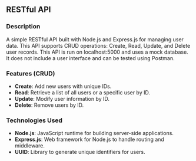 ## RESTful API

### Description

A simple RESTful API built with Node.js and Express.js for managing user data. This API supports CRUD operations: Create, Read, Update, and Delete user records. This API is run on localhost:5000 and uses a mock database. It does not include a user interface and can be tested using Postman.

### Features (CRUD)

- **Create**: Add new users with unique IDs.
- **Read**: Retrieve a list of all users or a specific user by ID.
- **Update**: Modify user information by ID.
- **Delete**: Remove users by ID.

### Technologies Used

- **Node.js**: JavaScript runtime for building server-side applications.
- **Express.js**: Web framework for Node.js to handle routing and middleware.
- **UUID**: Library to generate unique identifiers for users.
